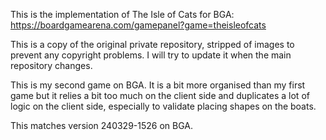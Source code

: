 This is the implementation of The Isle of Cats for BGA:
https://boardgamearena.com/gamepanel?game=theisleofcats

This is a copy of the original private repository, stripped of images to
prevent any copyright problems. I will try to update it when the main
repository changes.

This is my second game on BGA. It is a bit more organised than my first game
but it relies a bit too much on the client side and duplicates a lot of logic
on the client side, especially to validate placing shapes on the boats.

This matches version 240329-1526 on BGA.
